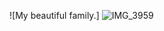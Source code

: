 ![My beautiful family.] ![IMG_3959](https://user-images.githubusercontent.com/93854592/145151649-38780459-4959-4848-ad9a-190328376624.JPG)
